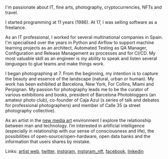 I'm passionate about IT, fine arts, photography, cryptocurrencies, NFTs and travel.

I started programming at 11 years (1986). At 17, I was selling software as a freelance.

As an IT professional, I worked for several multinational companies in Spain. I'm specialised over the years in Python and Airflow to support machine learning projects as an architect, Automated Testing as QA Manager, Configuration and Release Management as processes and for CI/CD. My most valuable skill as an engineer is my ability to speak and listen several _languages_ to glue teams and make things work.

I began photographing at 7. From the beginning, my intention is to capture the beauty and essence of the landscape (natural, urban or human). My work has been exhibited at Barcelona, New York, For Collins, Miami and Perpignan. My passion for photography leads me to be the curator of various exhibitions and books, president of Barcelona Photobloggers (an amateur photo club), co-founder of Caja Azul (s series of talk and debates for professional photographers) and member of Calle 35 (a street photography collective).

As an artist in the [new media art](https://en.wikipedia.org/wiki/New_media_art) environment I explore the relationship between man and technology. I’m interested in artificial intelligence (especially in relationship with our sense of consciousness and life), the possibilities of open-source/open-hardware, open data banks and the information that users shares by mistake.

Links: [artist web](https://fransimo.info), [twitter](https://twitter.com/fransimo), [instgram](https://instagram.com/fransimo), [instgram_nft](https://instagram.com/fransimo_nft), [facebook](https://www.facebook.com/fransimoart), [linkedin](https://www.linkedin.com/in/fransimo/)

<!--
**fransimo/fransimo** is a ✨ _special_ ✨ repository because its `README.md` (this file) appears on your GitHub profile.

Here are some ideas to get you started:

- 🔭 I’m currently working on ...
- 🌱 I’m currently learning ...
- 👯 I’m looking to collaborate on ...
- 🤔 I’m looking for help with ...
- 💬 Ask me about ...
- 📫 How to reach me: ...
- 😄 Pronouns: ...
- ⚡ Fun fact: ...
-->
